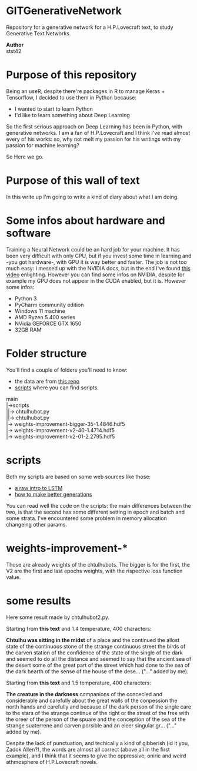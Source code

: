 # GITGenerativeNetwork
Repository for a generative network for a H.P.Lovecraft text, to study Generative Text Networks.

**Author**<br>
stst42


# Purpose of this repository
Being an useR, despite there're packages in R to manage Keras + Tensorflow, I decided to use them in Python because:

- I wanted to start to learn Python
- I'd like to learn something about Deep Learning

So the first serious approach on Deep Learning has been in Python, with generative networks.
I am a fan of H.P.Lovecraft and I think I've read almost every of his works: so, why not melt my passion for his writings with my passion for machine learning?

So Here we go.

# Purpose of this wall of text
In this write up I'm going to write a kind of diary about what I am doing.

# Some infos about hardware and software
Training a Neural Network could be an hard job for your machine.
It has been very difficult with only CPU, but if you invest some time in learning and -you got hardware-, with GPU it is way better and faster. The job is not too much easy: I messed up with the NVIDIA docs, but in the end I've found [this video](https://www.youtube.com/watch?v=hHWkvEcDBO0) enlighting. However you can find some infos on NVIDIA, despite for example my GPU does not appear in the CUDA enabled, but it is.
However some infos:


- Python 3<br>
- PyCharm community edition <br>
- Windows 11 machine<br>
- AMD Ryzen 5 400 series <br>
- NVidia GEFORCE GTX 1650<br>
- 32GB RAM<br>

# Folder structure
You'll find a couple of folders you'll need to know:
 - the data are from [this repo](https://github.com/urschrei/lovecraft/blob/master/lovecraft.txt)
 - [scripts](https://github.com/stst42/GITGenerativeNetwork/tree/main/scripts) where you can find scripts.

main  
  |->scripts<br>
  ||-> chtulhubot.py<br>
  ||-> chtulhubot.py<br>
  |-> weights-improvement-bigger-35-1.4846.hdf5<br>
  |-> weights-improvement-v2-40-1.4714.hdf5<br>
  |-> weights-improvement-v2-01-2.2795.hdf5<br>

# scripts
Both my scripts are based on some web sources like those:
 - [a raw intro to LSTM](https://machinelearningmastery.com/text-generation-lstm-recurrent-neural-networks-python-keras/)
 - [how to make better generations](https://stackoverflow.com/questions/47125723/keras-lstm-for-text-generation-keeps-repeating-a-line-or-a-sequence)

You can read well the code on the scripts: the main differences between the two, is that the second has some different setting in epoch and batch and some strata. I've encountered some problem in memory allocation changeing other params.

# weights-improvement-*
Those are already weights of the chtulhubots. The bigger is for the first, the V2 are the first and last epochs weights, with the rispective loss function value.

# some results
Here some result made by chtulhubot2.py.

Starting from **this text** and 1.4 temperature, 400 characters:

**Chtulhu was sitting in the midst** of a place and the continued the allost state of the continuous stone of the strange continuous street the birds of the carven station of the confidence of the state of the single of the dark and seemed to do all the distance and seemed to say that the ancient sea of the desert some of the great part of the street which had done to the sea of the dark hearth of the sense of the house of the dese... ("..." added by me).

Starting from **this text** and 1.5 temperature, 400 characters:

**The creature in the darkness**  companions of the concecled and considerable and carefully about the great walls of the conpession the north hands and carefully and because of the dark person of the single care to the stars of the strange continue of the right or the street of the free with the oreer of the person of the spuare and the conception of the sea of the strange suaterrene and carven porsible and an eleer singular gr... ("..." added by me).

Despite the lack of punctuation, and techically a kind of gibberish (id it you, Zadok Allen?), the words are almost all correct (above all in the first example), and I think that it seems to give the oppressive, oniric and weird athmosphere of H.P.Lovecraft novels.








